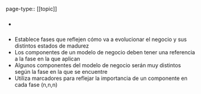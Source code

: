 page-type:: [[topic]]
- ### 
- Establece fases que reflejen cómo va a evolucionar el negocio y sus distintos estados de madurez
- Los componentes de un modelo de negocio deben tener una referencia a la fase en la que aplican
- Algunos componentes del modelo de negocio serán muy distintos según la fase en la que se encuentre
- Utiliza marcadores para reflejar la importancia de un componente en cada fase (n,n,n)


